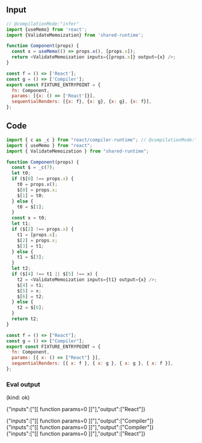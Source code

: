 
## Input

```javascript
// @compilationMode:"infer"
import {useMemo} from 'react';
import {ValidateMemoization} from 'shared-runtime';

function Component(props) {
  const x = useMemo(() => props.x(), [props.x]);
  return <ValidateMemoization inputs={[props.x]} output={x} />;
}

const f = () => ['React'];
const g = () => ['Compiler'];
export const FIXTURE_ENTRYPOINT = {
  fn: Component,
  params: [{x: () => ['React']}],
  sequentialRenders: [{x: f}, {x: g}, {x: g}, {x: f}],
};

```

## Code

```javascript
import { c as _c } from "react/compiler-runtime"; // @compilationMode:"infer"
import { useMemo } from "react";
import { ValidateMemoization } from "shared-runtime";

function Component(props) {
  const $ = _c(7);
  let t0;
  if ($[0] !== props.x) {
    t0 = props.x();
    $[0] = props.x;
    $[1] = t0;
  } else {
    t0 = $[1];
  }
  const x = t0;
  let t1;
  if ($[2] !== props.x) {
    t1 = [props.x];
    $[2] = props.x;
    $[3] = t1;
  } else {
    t1 = $[3];
  }
  let t2;
  if ($[4] !== t1 || $[5] !== x) {
    t2 = <ValidateMemoization inputs={t1} output={x} />;
    $[4] = t1;
    $[5] = x;
    $[6] = t2;
  } else {
    t2 = $[6];
  }
  return t2;
}

const f = () => ["React"];
const g = () => ["Compiler"];
export const FIXTURE_ENTRYPOINT = {
  fn: Component,
  params: [{ x: () => ["React"] }],
  sequentialRenders: [{ x: f }, { x: g }, { x: g }, { x: f }],
};

```
      
### Eval output
(kind: ok) <div>{"inputs":["[[ function params=0 ]]"],"output":["React"]}</div>
<div>{"inputs":["[[ function params=0 ]]"],"output":["Compiler"]}</div>
<div>{"inputs":["[[ function params=0 ]]"],"output":["Compiler"]}</div>
<div>{"inputs":["[[ function params=0 ]]"],"output":["React"]}</div>